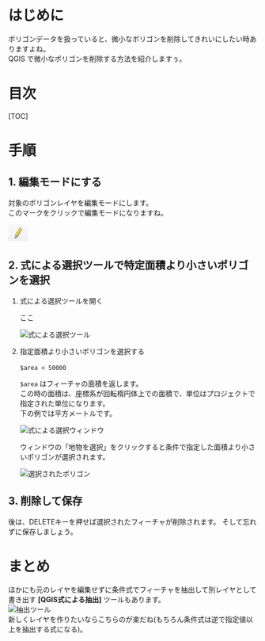 <!--
.. title: QGISで小さいポリゴンを削除する
.. slug: area-selection
.. date: 2021-09-18 20:55:46 UTC+09:00
.. tags: QGIS, GIS
.. category: 
.. link: 
.. description: 
.. type: text
-->

# はじめに

ポリゴンデータを扱っていると、微小なポリゴンを削除してきれいにしたい時ありますよね。  
QGIS で微小なポリゴンを削除する方法を紹介しますぅ。

<!-- TEASER_END -->

# 目次

[TOC]

# 手順

## 1. 編集モードにする

対象のポリゴンレイヤを編集モードにします。  
このマークをクリックで編集モードになりますね。

![編集開始ボタン](/images/posts/gis/qgis-paste-button.png)

## 2. 式による選択ツールで特定面積より小さいポリゴンを選択

1. 式による選択ツールを開く

    ここ

    ![式による選択ツール](../../images/posts/gis/qgis-select-by-expression.png)

2. 指定面積より小さいポリゴンを選択する

    `$area < 50000`

    `$area` はフィーチャの面積を返します。  
    この時の面積は、座標系が回転楕円体上での面積で、単位はプロジェクトで指定された単位になります。  
    下の例では平方メートルです。

    ![式による選択ウィンドウ](../../images/posts/gis/qgis-select-by-expression-window.png)

    ウィンドウの「地物を選択」をクリックすると条件で指定した面積より小さいポリゴンが選択されます。

    ![選択されたポリゴン](../../images/posts/gis/qgis-selected-polygon-features.png)

## 3. 削除して保存

後は、DELETEキーを押せば選択されたフィーチャが削除されます。
そして忘れずに保存しましょう。

# まとめ

ほかにも元のレイヤを編集せずに条件式でフィーチャを抽出して別レイヤとして書き出す **[QGIS式による抽出]** ツールもあります。  
![抽出ツール](../../images/posts/gis/qgis-extract-by-expression-menu.png)  
新しくレイヤを作りたいならこちらのが楽だね(もちろん条件式は逆で指定値以上を抽出する式になる)。